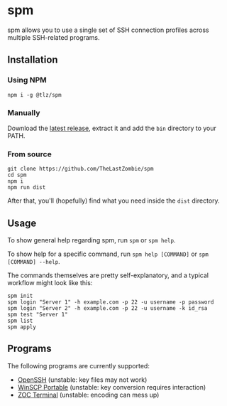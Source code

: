 # spm

spm allows you to use a single set of SSH connection profiles across multiple SSH-related programs.

## Installation

### Using NPM

```
npm i -g @tlz/spm
```

### Manually

Download the [latest release](https://github.com/TheLastZombie/spm/releases/latest), extract it and add the `bin` directory to your PATH.

### From source

```
git clone https://github.com/TheLastZombie/spm
cd spm
npm i
npm run dist
```

After that, you'll (hopefully) find what you need inside the `dist` directory.

## Usage

To show general help regarding spm, run `spm` or `spm help`.

To show help for a specific command, run `spm help [COMMAND]` or `spm [COMMAND] --help`.

The commands themselves are pretty self-explanatory, and a typical workflow might look like this:

```
spm init
spm login "Server 1" -h example.com -p 22 -u username -p password
spm login "Server 2" -h example.com -p 22 -u username -k id_rsa
spm test "Server 1"
spm list
spm apply
```

## Programs

The following programs are currently supported:

- [OpenSSH](https://www.openssh.com/) (unstable: key files may not work)
- [WinSCP Portable](https://winscp.net/) (unstable: key conversion requires interaction)
- [ZOC Terminal](https://www.emtec.com/zoc/) (unstable: encoding can mess up)
